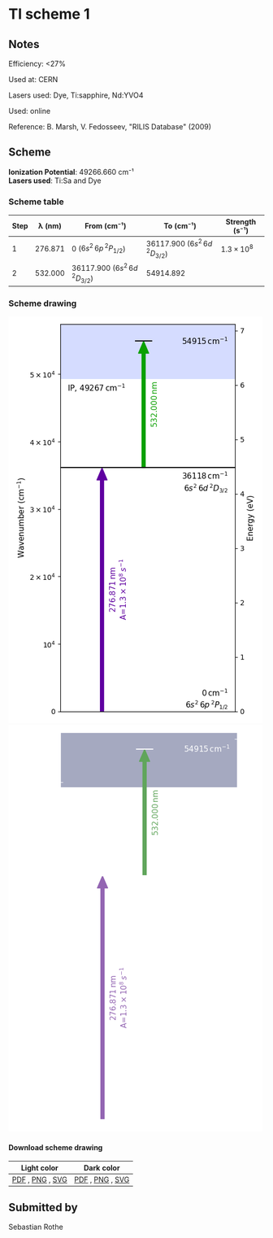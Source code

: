 # Tl scheme 1

## Notes

Efficiency: <27%

Used at: CERN

Lasers used: Dye, Ti:sapphire, Nd:YVO4

Used: online

Reference: B. Marsh, V. Fedosseev, "RILIS Database" (2009)





## Scheme

**Ionization Potential**: 49266.660 cm⁻¹  
**Lasers used**: Ti:Sa and Dye

### Scheme table

| Step | λ (nm)  |              From (cm⁻¹)              |               To (cm⁻¹)               |   Strength (s⁻¹)    |
| ---- | ------- | ------------------------------------- | ------------------------------------- | ------------------- |
| 1    | 276.871 | 0 ($6s^{2}\,6p\,^{2}P_{1/2}$)         | 36117.900 ($6s^{2}\,6d\,^{2}D_{3/2}$) | $1.3 \times 10^{8}$ |
| 2    | 532.000 | 36117.900 ($6s^{2}\,6d\,^{2}D_{3/2}$) | 54914.892                             |                     |


### Scheme drawing

![tl scheme, light mode](tl-001/tl-001-light.png#only-light)
![tl scheme, dark mode](tl-001/tl-001-dark-web.png#only-dark)

#### Download scheme drawing

|                                            Light color                                            |                                           Dark color                                           |
| ------------------------------------------------------------------------------------------------- | ---------------------------------------------------------------------------------------------- |
| [PDF](tl-001/tl-001-light.pdf) , [PNG](tl-001/tl-001-light.png) , [SVG](tl-001/tl-001-light.svg)  | [PDF](tl-001/tl-001-dark.pdf) , [PNG](tl-001/tl-001-dark.png) , [SVG](tl-001/tl-001-dark.svg)  |


## Submitted by

Sebastian Rothe

